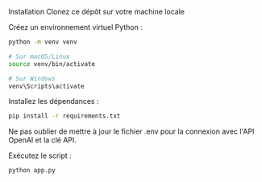 Installation
Clonez ce dépôt sur votre machine locale


Créez un environnement virtuel Python :
```bash
python -m venv venv
```
```bash
# Sur macOS/Linux
source venv/bin/activate
```
```bash
# Sur Windows
venv\Scripts\activate
```
Installez les dépendances :
```bash
pip install -r requirements.txt
```
Ne pas oublier de mettre à jour le fichier .env pour la connexion avec l'API OpenAI et la clé API.

Exécutez le script :
```bash
python app.py
```
